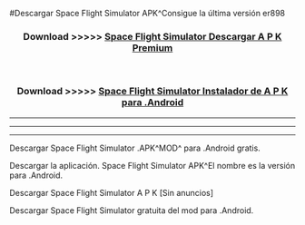 #Descargar Space Flight Simulator  APK^Consigue la última versión er898



<div align="center">
<h3>Download >>>>> <a href="https://es-sites.web.app/?es= Space Flight Simulator ">Space Flight Simulator  Descargar A P K Premium</a></h3><br>

<h3>Download >>>>> <a href="https://es-sites.web.app/?es= Space Flight Simulator ">Space Flight Simulator  Instalador de A P K para .Android</a></h3>
</div>


----------------------------------------------------------

----------------------------------------------------------

----------------------------------------------------------

Descargar Space Flight Simulator  .APK^MOD^ para .Android gratis.

Descargar la aplicación. Space Flight Simulator  APK^El nombre es la versión para .Android.

Descargar Space Flight Simulator  A P K [Sin anuncios]

Descargar Space Flight Simulator  gratuita del mod para .Android.